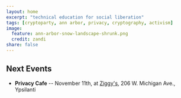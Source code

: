 ```yaml
---
layout: home
excerpt: "technical education for social liberation"
tags: [cryptoparty, ann arbor, privacy, cryptography, activism]
image:
  feature: ann-arbor-snow-landscape-shrunk.png
  credit: zandi
share: false
---
```


## Next Events
* **Privacy Cafe** -- November 11th, at [Ziggy's][ziggys], 
 206 W. Michigan Ave., Ypsilanti

[aha]: http://www.allhandsactive.org/
[ziggys]: http://ziggysypsi.com
